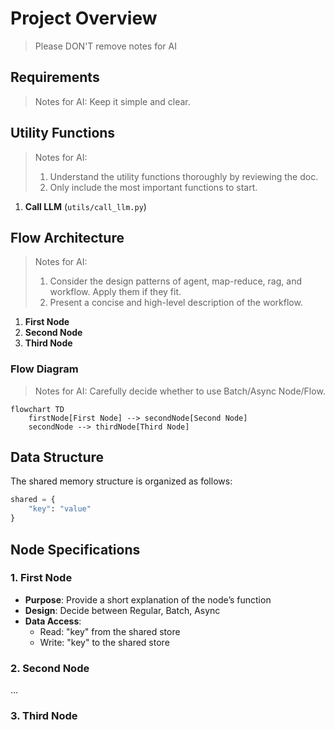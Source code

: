 # Project Overview
> Please DON'T remove notes for AI

## Requirements
> Notes for AI: Keep it simple and clear.

## Utility Functions
> Notes for AI:
> 1. Understand the utility functions thoroughly by reviewing the doc.
> 2. Only include the most important functions to start.

1. **Call LLM** (`utils/call_llm.py`)

## Flow Architecture
> Notes for AI:
> 1. Consider the design patterns of agent, map-reduce, rag, and workflow. Apply them if they fit.
> 2. Present a concise and high-level description of the workflow.

1. **First Node**
2. **Second Node**
3. **Third Node**

### Flow Diagram
> Notes for AI: Carefully decide whether to use Batch/Async Node/Flow.

```mermaid
flowchart TD
    firstNode[First Node] --> secondNode[Second Node]
    secondNode --> thirdNode[Third Node]
```

## Data Structure

The shared memory structure is organized as follows:

```python
shared = {
    "key": "value"
}
```

## Node Specifications

### 1. First Node
- **Purpose**: Provide a short explanation of the node’s function
- **Design**: Decide between Regular, Batch, Async
- **Data Access**:
  - Read: "key" from the shared store
  - Write: "key" to the shared store

### 2. Second Node
...

### 3. Third Node